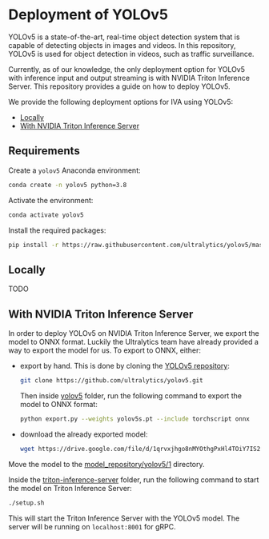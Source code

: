# Deployment of YOLOv5 <!-- omit in toc -->

YOLOv5 is a state-of-the-art, real-time object detection system that is capable of detecting objects in images and videos. In this repository, YOLOv5 is used for object detection in videos, such as traffic surveillance.

Currently, as of our knowledge, the only deployment option for YOLOv5 with inference input and output streaming is with NVIDIA Triton Inference Server. This repository provides a guide on how to deploy YOLOv5.

We provide the following deployment options for IVA using YOLOv5:

- [Locally](#locally)
- [With NVIDIA Triton Inference Server](#with-nvidia-triton-inference-server)

## Requirements <!-- omit in toc -->

Create a `yolov5` Anaconda environment:

```bash
conda create -n yolov5 python=3.8
```

Activate the environment:

```bash
conda activate yolov5
```

Install the required packages:

```bash
pip install -r https://raw.githubusercontent.com/ultralytics/yolov5/master/requirements.txt
```

## Locally

TODO

## With NVIDIA Triton Inference Server

In order to deploy YOLOv5 on NVIDIA Triton Inference Server, we export the model to ONNX format. Luckily the Ultralytics team have already provided a way to export the model for us. To export to ONNX, either:

- export by hand. This is done by cloning the [YOLOv5 repository](https://github.com/ultralytics/yolov5):

  ```bash
  git clone https://github.com/ultralytics/yolov5.git
  ```
  
  Then inside [yolov5](/yolov5/yolov5/) folder, run the following command to export the model to ONNX format:

  ```bash
  python export.py --weights yolov5s.pt --include torchscript onnx
  ```

- download the already exported model:

  ```bash
  wget https://drive.google.com/file/d/1qrvxjhgo8nMYOthgPxHl4TOiY7IS2IFn/view?usp=drive_link
  ```

Move the model to the [model_repository/yolov5/1](./triton-inference-server/model_repository/yolov5/1/) directory.

Inside the [triton-inference-server](/yolov5/triton-inference-server/) folder, run the following command to start the model on Triton Inference Server:

```bash
./setup.sh
```

This will start the Triton Inference Server with the YOLOv5 model. The server will be running on `localhost:8001` for gRPC.